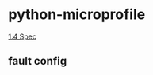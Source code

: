 # python-microprofile

[1.4 Spec](https://download.eclipse.org/microprofile/microprofile-config-1.4/microprofile-config-spec.pdf)
## fault config
